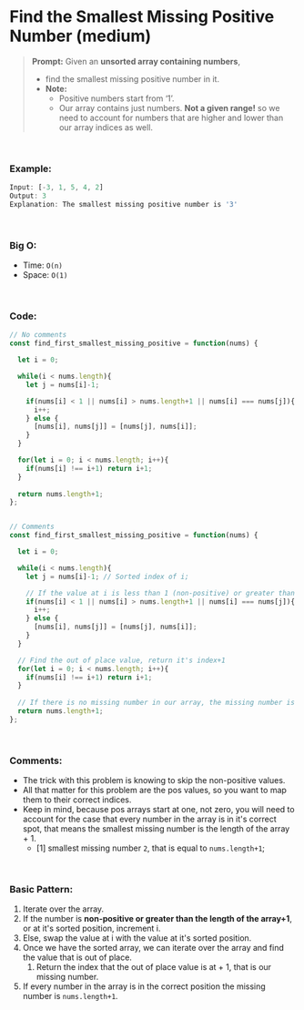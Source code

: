 # Find the Smallest Missing Positive Number (medium)

> **Prompt:** Given an **unsorted array containing numbers**, 
> - find the smallest missing positive number in it.
> - **Note:** 
>   - Positive numbers start from ‘1’.
>   - Our array contains just numbers. **Not a given range!** so we need to account for numbers that are higher and lower than our array indices as well.

<br>

### **Example:**

```js
Input: [-3, 1, 5, 4, 2]
Output: 3
Explanation: The smallest missing positive number is '3'
```

<br>

### **Big O:**
  - Time: `O(n)`
  - Space: `O(1)`

<br>

### **Code:**

```js
// No comments
const find_first_smallest_missing_positive = function(nums) {

  let i = 0;

  while(i < nums.length){
    let j = nums[i]-1;

    if(nums[i] < 1 || nums[i] > nums.length+1 || nums[i] === nums[j]){
      i++;
    } else {
      [nums[i], nums[j]] = [nums[j], nums[i]];
    }
  }

  for(let i = 0; i < nums.length; i++){
    if(nums[i] !== i+1) return i+1;
  }
  
  return nums.length+1;
};


// Comments
const find_first_smallest_missing_positive = function(nums) {

  let i = 0;

  while(i < nums.length){
    let j = nums[i]-1; // Sorted index of i;

    // If the value at i is less than 1 (non-positive) or greater than the length of the array, or at it's sorted position, increment i by one
    if(nums[i] < 1 || nums[i] > nums.length+1 || nums[i] === nums[j]){
      i++;
    } else {
      [nums[i], nums[j]] = [nums[j], nums[i]];
    }
  }

  // Find the out of place value, return it's index+1
  for(let i = 0; i < nums.length; i++){
    if(nums[i] !== i+1) return i+1;
  }
  
  // If there is no missing number in our array, the missing number is the length of our array+1
  return nums.length+1;
};
```
<br>

### **Comments:**
  - The trick with this problem is knowing to skip the non-positive values.
  - All that matter for this problem are the pos values, so you want to map them to their correct indices.
  - Keep in mind, because pos arrays start at one, not zero, you will need to account for the case that every number in the array is in it's correct spot, that means the smallest missing number is the length of the array + 1.
    - [1] smallest missing number `2`, that is equal to `nums.length+1`;


<br>

### **Basic Pattern:**
  1. Iterate over the array.
  2. If the number is **non-positive or greater than the length of the array+1**, or at it's sorted position, increment i.
  3. Else, swap the value at i with the value at it's sorted position.
  4. Once we have the sorted array, we can iterate over the array and find the value that is out of place.
     1. Return the index that the out of place value is at + 1, that is our missing number.
  5. If every number in the array is in the correct position the missing number is `nums.length+1`.